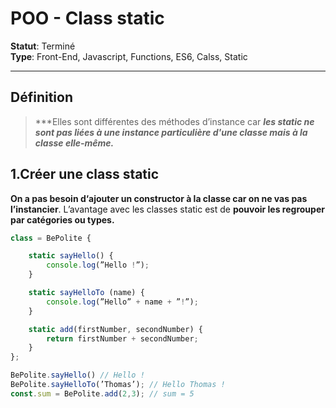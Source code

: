 # **POO - Class static**

**Statut**: Terminé  
**Type**: Front-End, Javascript, Functions, ES6, Calss, Static

___

## Définition

>***Elles sont différentes des méthodes d’instance car ***les static ne sont pas liées à une instance particulière d'une classe mais à la classe elle-même.***
    
## **1.Créer une class static**

**On a pas besoin d‘ajouter un constructor à la classe car on ne vas pas l’instancier**. L’avantage avec les classes static est de **pouvoir les regrouper par catégories ou types.**

```javascript
class = BePolite {

    static sayHello() {
        console.log(”Hello !”);
    }

    static sayHelloTo (name) {
        console.log(”Hello” + name + ”!”);
    }

    static add(firstNumber, secondNumber) {
        return firstNumber + secondNumber;
    }
};

BePolite.sayHello() // Hello !
BePolite.sayHelloTo(’Thomas’); // Hello Thomas !
const.sum = BePolite.add(2,3); // sum = 5
```
